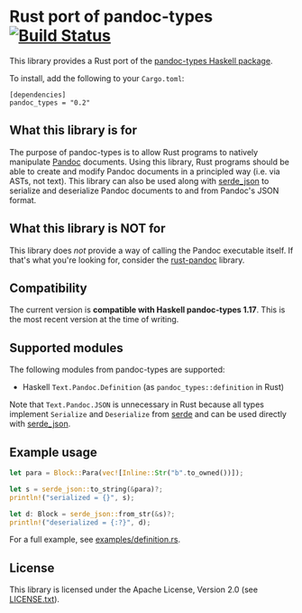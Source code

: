 # Rust port of pandoc-types [![Build Status](https://travis-ci.org/elliottslaughter/rust-pandoc-types.svg?branch=master)](https://travis-ci.org/elliottslaughter/rust-pandoc-types)

This library provides a Rust port of the [pandoc-types Haskell
package](https://hackage.haskell.org/package/pandoc-types).

To install, add the following to your `Cargo.toml`:

```
[dependencies]
pandoc_types = "0.2"
```

## What this library is for

The purpose of pandoc-types is to allow Rust programs to natively
manipulate [Pandoc](http://pandoc.org/) documents. Using this library,
Rust programs should be able to create and modify Pandoc documents in
a principled way (i.e. via ASTs, not text). This library can also be
used along with [serde_json](https://github.com/serde-rs/json) to
serialize and deserialize Pandoc documents to and from Pandoc's JSON
format.

## What this library is NOT for

This library does *not* provide a way of calling the Pandoc executable
itself. If that's what you're looking for, consider the
[rust-pandoc](https://github.com/oli-obk/rust-pandoc) library.

## Compatibility

The current version is **compatible with Haskell pandoc-types
1.17**. This is the most recent version at the time of writing.

## Supported modules

The following modules from pandoc-types are supported:

  * Haskell `Text.Pandoc.Definition` (as `pandoc_types::definition` in Rust)

Note that `Text.Pandoc.JSON` is unnecessary in Rust because all types
implement `Serialize` and `Deserialize` from
[serde](https://github.com/serde-rs/serde) and can be used directly
with [serde_json](https://github.com/serde-rs/json).

## Example usage

```rust
let para = Block::Para(vec![Inline::Str("b".to_owned())]);

let s = serde_json::to_string(&para)?;
println!("serialized = {}", s);

let d: Block = serde_json::from_str(&s)?;
println!("deserialized = {:?}", d);
```

For a full example, see [examples/definition.rs](examples/definition.rs).

## License

This library is licensed under the Apache License, Version 2.0 (see
[LICENSE.txt](LICENSE.txt)).
